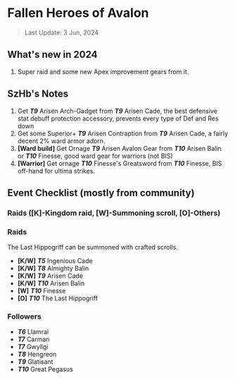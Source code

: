 # Fallen Heroes of Avalon

> Last Update: 3 Jun, 2024

## What's new in 2024

1. Super raid and some new Apex improvement gears from it.

## SzHb's Notes
1. Get ***T9*** Arisen Arch-Gadget from ***T9*** Arisen Cade, the best defensive stat debuff protection accessory, prevents every type of Def and Res down
2. Get some Superior+ ***T9*** Arisen Contraption from ***T9*** Arisen Cade, a fairly decent 2% ward armor adorn.
3. **[Ward build]** Get Ornage ***T9*** Arisen Avalon Gear from ***T10*** Arisen Balin or ***T10*** Finesse, good ward gear for warriors (not BIS)
4. **[Warrior]** Get ornage ***T10*** Finesse's Greatsword from ***T10*** Finesse, BIS off-hand for ultima strikes.

## Event Checklist (mostly from community)

### Raids ([K]-Kingdom raid, [W]-Summoning scroll, [O]-Others)

### Raids

The Last Hippogriff can be summoned with crafted scrolls.

- **[K/W]** ***T5*** Ingenious Cade
- **[K/W]** ***T8*** Almighty Balin
- **[K/W]** ***T9*** Arisen Cade
- **[K/W]** ***T10*** Arisen Balin
- **[W]** ***T10*** Finesse
- **[O]** ***T10*** The Last Hippogriff

### Followers

- ***T6*** Llamrai
- ***T7*** Carman
- ***T7*** Gwyllgi
- ***T8*** Hengreon
- ***T9*** Glatisant
- ***T10*** Great Pegasus

